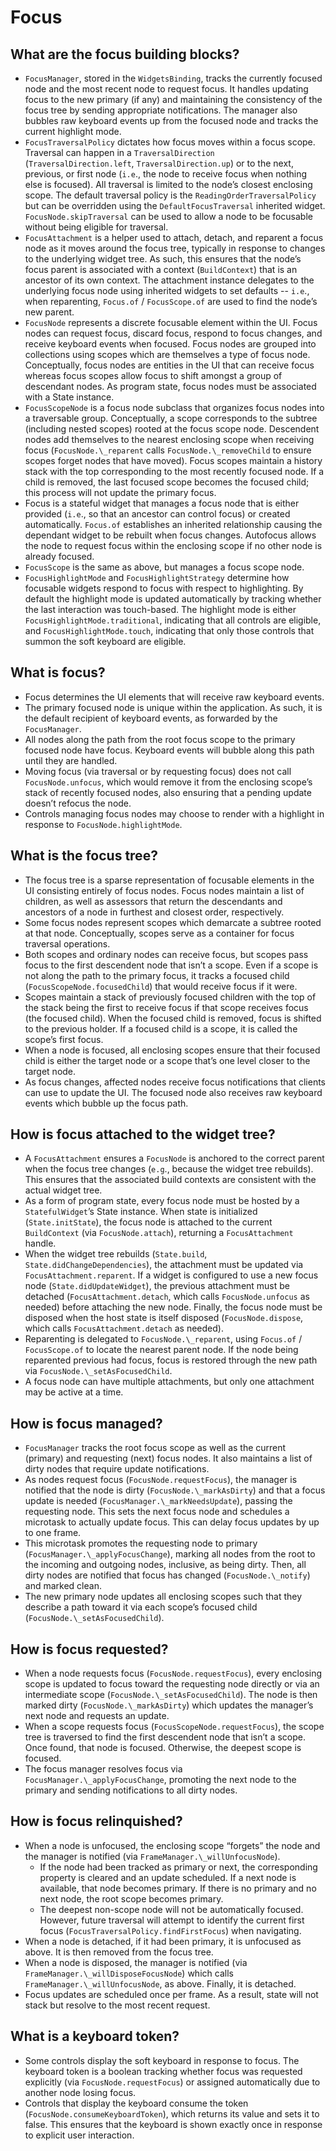 # Focus


## What are the focus building blocks?

* `FocusManager`, stored in the `WidgetsBinding`, tracks the currently focused node and the most recent node to request focus. It handles updating focus to the new primary \(if any\) and maintaining the consistency of the focus tree by sending appropriate notifications. The manager also bubbles raw keyboard events up from the focused node and tracks the current highlight mode.
* `FocusTraversalPolicy` dictates how focus moves within a focus scope. Traversal can happen in a `TraversalDirection` \(`TraversalDirection.left`, `TraversalDirection.up`\) or to the next, previous, or first node \(`i.e`., the node to receive focus when nothing else is focused\). All traversal is limited to the node’s closest enclosing scope. The default traversal policy is the `ReadingOrderTraversalPolicy` but can be overridden using the `DefaultFocusTraversal` inherited widget. `FocusNode.skipTraversal` can be used to allow a node to be focusable without being eligible for traversal.
* `FocusAttachment` is a helper used to attach, detach, and reparent a focus node as it moves around the focus tree, typically in response to changes to the underlying widget tree. As such, this ensures that the node’s focus parent is associated with a context \(`BuildContext`\) that is an ancestor of its own context.  The attachment instance delegates to the underlying focus node using inherited widgets to set defaults -- `i.e`., when reparenting, `Focus.of` / `FocusScope.of` are used to find the node’s new parent.
* `FocusNode` represents a discrete focusable element within the UI. Focus nodes can request focus, discard focus, respond to focus changes, and receive keyboard events when focused. Focus nodes are grouped into collections using scopes which are themselves a type of focus node. Conceptually, focus nodes are entities in the UI that can receive focus whereas focus scopes allow focus to shift amongst a group of descendant nodes. As program state, focus nodes must be associated with a State instance.
* `FocusScopeNode` is a focus node subclass that organizes focus nodes into a traversable group. Conceptually, a scope corresponds to the subtree \(including nested scopes\) rooted at the focus scope node. Descendent nodes add themselves to the nearest enclosing scope when receiving focus \(`FocusNode.\_reparent` calls `FocusNode.\_removeChild` to ensure scopes forget nodes that have moved\). Focus scopes maintain a history stack with the top corresponding to the most recently focused node. If a child is removed, the last focused scope becomes the focused child; this process will not update the primary focus.
* Focus is a stateful widget that manages a focus node that is either provided \(`i.e`., so that an ancestor can control focus\) or created automatically. `Focus.of` establishes an inherited relationship causing the dependant widget to be rebuilt when focus changes. Autofocus allows the node to request focus within the enclosing scope if no other node is already focused.
* `FocusScope` is the same as above, but manages a focus scope node.
* `FocusHighlightMode` and `FocusHighlightStrategy` determine how focusable widgets respond to focus with respect to highlighting. By default the highlight mode is updated automatically by tracking whether the last interaction was touch-based. The highlight mode is either `FocusHighlightMode.traditional`, indicating that all controls are eligible, and `FocusHighlightMode.touch`, indicating that only those controls that summon the soft keyboard are eligible.

## What is focus?

* Focus determines the UI elements that will receive raw keyboard events.
* The primary focused node is unique within the application. As such, it is the default recipient of keyboard events, as forwarded by the `FocusManager`. 
* All nodes along the path from the root focus scope to the primary focused node have focus. Keyboard events will bubble along this path until they are handled.
* Moving focus \(via traversal or by requesting focus\) does not call `FocusNode.unfocus`, which would remove it from the enclosing scope’s stack of recently focused nodes, also ensuring that a pending update doesn’t refocus the node.
* Controls managing focus nodes may choose to render with a highlight in response to `FocusNode.highlightMode`.

## What is the focus tree?

* The focus tree is a sparse representation of focusable elements in the UI consisting entirely of focus nodes. Focus nodes maintain a list of children, as well as assessors that return the descendants and ancestors of a node in furthest and closest order, respectively.
* Some focus nodes represent scopes which demarcate a subtree rooted at that node. Conceptually, scopes serve as a container for focus traversal operations.
* Both scopes and ordinary nodes can receive focus, but scopes pass focus to the first descendent node that isn’t a scope. Even if a scope is not along the path to the primary focus, it tracks a focused child \(`FocusScopeNode.focusedChild`\) that would receive focus if it were.
* Scopes maintain a stack of previously focused children with the top of the stack being the first to receive focus if that scope receives focus \(the focused child\). When the focused child is removed, focus is shifted to the previous holder. If a focused child is a scope, it is called the scope’s first focus.
* When a node is focused, all enclosing scopes ensure that their focused child is either the target node or a scope that’s one level closer to the target node.
* As focus changes, affected nodes receive focus notifications that clients can use to update the UI. The focused node also receives raw keyboard events which bubble up the focus path.

## How is focus attached to the widget tree?

* A `FocusAttachment` ensures a `FocusNode` is anchored to the correct parent when the focus tree changes \(`e.g`., because the widget tree rebuilds\). This ensures that the associated build contexts are consistent with the actual widget tree.
* As a form of program state, every focus node must be hosted by a `StatefulWidget`’s State instance. When state is initialized \(`State.initState`\), the focus node is attached to the current `BuildContext` \(via `FocusNode.attach`\), returning a `FocusAttachment` handle.
* When the widget tree rebuilds \(`State.build`, `State.didChangeDependencies`\), the attachment must be updated via `FocusAttachment.reparent`. If a widget is configured to use a new focus node \(`State.didUpdateWidget`\), the previous attachment must be detached \(`FocusAttachment.detach`, which calls `FocusNode.unfocus` as needed\) before attaching the new node. Finally, the focus node must be disposed when the host state is itself disposed \(`FocusNode.dispose`, which calls `FocusAttachment.detach` as needed\).
* Reparenting is delegated to `FocusNode.\_reparent`, using `Focus.of` / `FocusScope.of` to locate the nearest parent node. If the node being reparented previous had focus, focus is restored through the new path via `FocusNode.\_setAsFocusedChild`.
* A focus node can have multiple attachments, but only one attachment may be active at a time.

## How is focus managed?

* `FocusManager` tracks the root focus scope as well as the current \(primary\) and requesting \(next\) focus nodes. It also maintains a list of dirty nodes that require update notifications.
* As nodes request focus \(`FocusNode.requestFocus`\), the manager is notified that the node is dirty \(`FocusNode.\_markAsDirty`\) and that a focus update is needed \(`FocusManager.\_markNeedsUpdate`\), passing the requesting node. This sets the next focus node and schedules a microtask to actually update focus. This can delay focus updates by up to one frame.
* This microtask promotes the requesting node to primary \(`FocusManager.\_applyFocusChange`\), marking all nodes from the root to the incoming and outgoing nodes, inclusive, as being dirty. Then, all dirty nodes are notified that focus has changed \(`FocusNode.\_notify`\) and marked clean.
* The new primary node updates all enclosing scopes such that they describe a path toward it via each scope’s focused child \(`FocusNode.\_setAsFocusedChild`\).

## How is focus requested?

* When a node requests focus \(`FocusNode.requestFocus`\), every enclosing scope is updated to focus toward the requesting node directly or via an intermediate scope \(`FocusNode.\_setAsFocusedChild`\). The node is then marked dirty \(`FocusNode.\_markAsDirty`\) which updates the manager’s next node and requests an update.
* When a scope requests focus \(`FocusScopeNode.requestFocus`\), the scope tree is traversed to find the first descendent node that isn’t a scope. Once found, that node is focused. Otherwise, the deepest scope is focused.
* The focus manager resolves focus via `FocusManager.\_applyFocusChange`, promoting the next node to the primary and sending notifications to all dirty nodes.

## How is focus relinquished?

* When a node is unfocused, the enclosing scope “forgets” the node and the manager is notified \(via `FrameManager.\_willUnfocusNode`\).
  * If the node had been tracked as primary or next, the corresponding property is cleared and an update scheduled. If a next node is available, that node becomes primary. If there is no primary and no next node, the root scope becomes primary.
  * The deepest non-scope node will not be automatically focused. However, future traversal will attempt to identify the current first focus \(`FocusTraversalPolicy.findFirstFocus`\) when navigating.
* When a node is detached, if it had been primary, it is unfocused as above. It is then removed from the focus tree.
* When a node is disposed, the manager is notified \(via `FrameManager.\_willDisposeFocusNode`\) which calls `FrameManager.\_willUnfocusNode`, as above. Finally, it is detached.
* Focus updates are scheduled once per frame. As a result, state will not stack but resolve to the most recent request.

## What is a keyboard token?

* Some controls display the soft keyboard in response to focus. The keyboard token is a boolean tracking whether focus was requested explicitly \(via `FocusNode.requestFocus`\) or assigned automatically due to another node losing focus.
* Controls that display the keyboard consume the token \(`FocusNode.consumeKeyboardToken`\), which returns its value and sets it to false. This ensures that the keyboard is shown exactly once in response to explicit user interaction.

